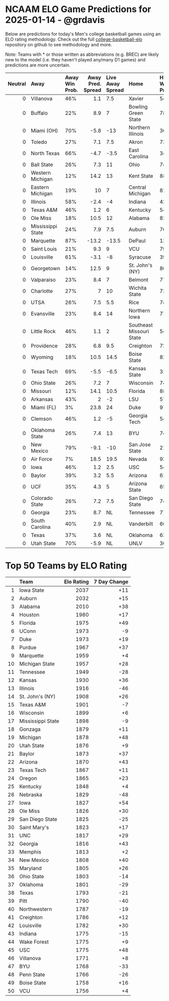 # NCAAM ELO Game Predictions for 2025-01-14 - @grdavis
Below are predictions for today's Men's college basketball games using an ELO rating methodology. Check out the full [college-basketball-elo](https://github.com/grdavis/college-basketball-elo) repository on github to see methodology and more.

Note: Teams with * or those written as abbreviations (e.g. BREC) are likely new to the model (i.e. they haven't played any/many D1 games) and predictions are more uncertain.

|   Neutral | Away              | Away Win Prob.   |   Away Pred. Spread | Live Away Spread   | Home                     | Home Win Prob.   |   Home Pred. Spread |
|----------:|:------------------|:-----------------|--------------------:|:-------------------|:-------------------------|:-----------------|--------------------:|
|         0 | Villanova         | 46%              |                 1.1 | 7.5                | Xavier                   | 54%              |                -1.1 |
|         0 | Buffalo           | 22%              |                 8.9 | 7                  | Bowling Green State      | 78%              |                -8.9 |
|         0 | Miami (OH)        | 70%              |                -5.8 | -13                | Northern Illinois        | 30%              |                 5.8 |
|         0 | Toledo            | 27%              |                 7.1 | 7.5                | Akron                    | 73%              |                -7.1 |
|         0 | North Texas       | 66%              |                -4.7 | -3.5               | East Carolina            | 34%              |                 4.7 |
|         0 | Ball State        | 26%              |                 7.3 | 11                 | Ohio                     | 74%              |                -7.3 |
|         0 | Western Michigan  | 12%              |                14.2 | 13                 | Kent State               | 88%              |               -14.2 |
|         0 | Eastern Michigan  | 19%              |                10   | 7                  | Central Michigan         | 81%              |               -10   |
|         0 | Illinois          | 58%              |                -2.4 | -4                 | Indiana                  | 42%              |                 2.4 |
|         0 | Texas A&M         | 46%              |                 1.2 | 6                  | Kentucky                 | 54%              |                -1.2 |
|         0 | Ole Miss          | 18%              |                10.5 | 12                 | Alabama                  | 82%              |               -10.5 |
|         0 | Mississippi State | 24%              |                 7.9 | 7.5                | Auburn                   | 76%              |                -7.9 |
|         0 | Marquette         | 87%              |               -13.2 | -13.5              | DePaul                   | 13%              |                13.2 |
|         0 | Saint Louis       | 21%              |                 9.3 | 9                  | VCU                      | 79%              |                -9.3 |
|         0 | Louisville        | 61%              |                -3.1 | -8                 | Syracuse                 | 39%              |                 3.1 |
|         0 | Georgetown        | 14%              |                12.5 | 9                  | St. John's (NY)          | 86%              |               -12.5 |
|         0 | Valparaiso        | 23%              |                 8.4 | 7                  | Belmont                  | 77%              |                -8.4 |
|         0 | Charlotte         | 27%              |                 7   | 10                 | Wichita State            | 73%              |                -7   |
|         0 | UTSA              | 26%              |                 7.5 | 5.5                | Rice                     | 74%              |                -7.5 |
|         0 | Evansville        | 23%              |                 8.4 | 14                 | Northern Iowa            | 77%              |                -8.4 |
|         0 | Little Rock       | 46%              |                 1.1 | 2                  | Southeast Missouri State | 54%              |                -1.1 |
|         0 | Providence        | 28%              |                 6.8 | 9.5                | Creighton                | 72%              |                -6.8 |
|         0 | Wyoming           | 18%              |                10.5 | 14.5               | Boise State              | 82%              |               -10.5 |
|         0 | Texas Tech        | 69%              |                -5.5 | -6.5               | Kansas State             | 31%              |                 5.5 |
|         0 | Ohio State        | 26%              |                 7.2 | 7                  | Wisconsin                | 74%              |                -7.2 |
|         0 | Missouri          | 12%              |                14.1 | 10.5               | Florida                  | 88%              |               -14.1 |
|         0 | Arkansas          | 43%              |                 2   | -2                 | LSU                      | 57%              |                -2   |
|         0 | Miami (FL)        | 3%               |                23.8 | 24                 | Duke                     | 97%              |               -23.8 |
|         0 | Clemson           | 46%              |                 1.2 | -5                 | Georgia Tech             | 54%              |                -1.2 |
|         0 | Oklahoma State    | 26%              |                 7.4 | 13                 | BYU                      | 74%              |                -7.4 |
|         0 | New Mexico        | 79%              |                -9.1 | -10                | San Jose State           | 21%              |                 9.1 |
|         0 | Air Force         | 7%               |                18.5 | 19.5               | Nevada                   | 93%              |               -18.5 |
|         0 | Iowa              | 46%              |                 1.2 | 2.5                | USC                      | 54%              |                -1.2 |
|         0 | Baylor            | 39%              |                 3.2 | 5.5                | Arizona                  | 61%              |                -3.2 |
|         0 | UCF               | 35%              |                 4.3 | 5                  | Arizona State            | 65%              |                -4.3 |
|         0 | Colorado State    | 26%              |                 7.2 | 7.5                | San Diego State          | 74%              |                -7.2 |
|         0 | Georgia           | 23%              |                 8.7 | NL                 | Tennessee                | 77%              |                -8.7 |
|         0 | South Carolina    | 40%              |                 2.9 | NL                 | Vanderbilt               | 60%              |                -2.9 |
|         0 | Texas             | 37%              |                 3.6 | NL                 | Oklahoma                 | 63%              |                -3.6 |
|         0 | Utah State        | 70%              |                -5.9 | NL                 | UNLV                     | 30%              |                 5.9 |

# Top 50 Teams by ELO Rating
|    | Team              |   Elo Rating |   7 Day Change |
|---:|:------------------|-------------:|---------------:|
|  1 | Iowa State        |         2037 |            +11 |
|  2 | Auburn            |         2032 |            +15 |
|  3 | Alabama           |         2010 |            +38 |
|  4 | Houston           |         1980 |            +17 |
|  5 | Florida           |         1975 |            +49 |
|  6 | UConn             |         1973 |             -9 |
|  7 | Duke              |         1973 |            +19 |
|  8 | Purdue            |         1967 |            +37 |
|  9 | Marquette         |         1959 |             +4 |
| 10 | Michigan State    |         1957 |            +28 |
| 11 | Tennessee         |         1949 |            -28 |
| 12 | Kansas            |         1930 |            +36 |
| 13 | Illinois          |         1916 |            -46 |
| 14 | St. John's (NY)   |         1908 |            +26 |
| 15 | Texas A&M         |         1901 |             -7 |
| 16 | Wisconsin         |         1899 |             +6 |
| 17 | Mississippi State |         1898 |             -9 |
| 18 | Gonzaga           |         1879 |            +11 |
| 19 | Michigan          |         1878 |            +48 |
| 20 | Utah State        |         1876 |             +9 |
| 21 | Baylor            |         1873 |            +37 |
| 22 | Arizona           |         1870 |            +43 |
| 23 | Texas Tech        |         1867 |            +11 |
| 24 | Oregon            |         1865 |            +23 |
| 25 | Kentucky          |         1848 |             +4 |
| 26 | Nebraska          |         1829 |            -48 |
| 27 | Iowa              |         1827 |            +54 |
| 28 | Ole Miss          |         1826 |            +30 |
| 29 | San Diego State   |         1825 |            -25 |
| 30 | Saint Mary's      |         1823 |            +17 |
| 31 | UNC               |         1817 |            +29 |
| 32 | Georgia           |         1816 |            +43 |
| 33 | Memphis           |         1813 |             +2 |
| 34 | New Mexico        |         1808 |            +40 |
| 35 | Maryland          |         1805 |            +26 |
| 36 | Ohio State        |         1803 |            -14 |
| 37 | Oklahoma          |         1801 |            -29 |
| 38 | Texas             |         1793 |            -21 |
| 39 | Pitt              |         1790 |            -40 |
| 40 | Northwestern      |         1787 |            -19 |
| 41 | Creighton         |         1786 |            +12 |
| 42 | Louisville        |         1782 |            +30 |
| 43 | Indiana           |         1775 |            -15 |
| 44 | Wake Forest       |         1775 |             +9 |
| 45 | USC               |         1775 |            +48 |
| 46 | Villanova         |         1771 |             +8 |
| 47 | BYU               |         1768 |            -33 |
| 48 | Penn State        |         1766 |            -26 |
| 49 | Boise State       |         1758 |            +16 |
| 50 | VCU               |         1756 |             +4 |